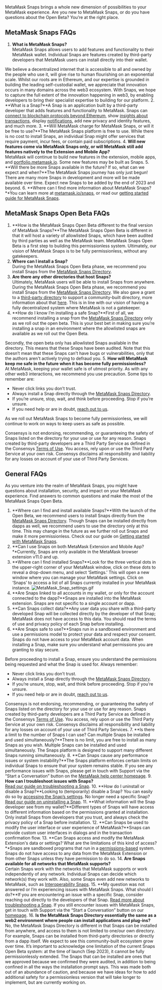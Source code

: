 MetaMask Snaps brings a whole new dimension of possibilities to your MetaMask experience. Are you new to MetaMask Snaps, or do you have questions about the Open Beta? You’re at the right place.


MetaMask Snaps FAQs
-------------------


1. **What is MetaMask Snaps?**  
MetaMask Snaps allows users to add features and functionality to their MetaMask wallet. Individual Snaps are features created by third-party developers that MetaMask users can install directly into their wallet.  
  
We believe a decentralized internet that is accessible to all and owned by the people who use it, will give rise to human flourishing on an exponential scale. Whilst our roots are in Ethereum, and our expertise is grounded in building the leading self-custodial wallet, we appreciate that innovation occurs in many domains across the web3 ecosystem. With Snaps, we hope to capture the full extent of the innovation happening in web3, by enabling developers to bring their specialist expertise to building for our platform.
2. **What is a Snap?**A Snap is an application built by a third-party developer that adds features and functionality to MetaMask. Snaps can [connect to blockchain protocols beyond Ethereum](https://support.metamask.io/hc/en-us/articles/18376977618843), show [insights about transactions](https://support.metamask.io/hc/en-us/articles/18377011111579), display [notifications](https://support.metamask.io/hc/en-us/articles/18376956006171), add new privacy and identity features, and much more.
3. **Will MetaMask charge for MetaMask Snaps, or will it be free to use?**The MetaMask Snaps platform is free to use. While there is no cost to install Snaps, an individual Snap might offer services that require payment, incur fees, or contain paid subscriptions.
4. **Will new features come via MetaMask Snaps only, or will MetaMask still add features natively to the Extension and Mobile App?**   
MetaMask will continue to build new features in the extension, mobile apps, and [portfolio.metamask.io](http://portfolio.metamask.io/?utm_source=metamaskSupport&utm_medium=knowledge-base&utm_campaign=2023_Sep_snaps-launch_content_faq). Some new features may be built as Snaps.
5. **Will there be more Snaps available in the future? If so, what can we expect and when?**The MetaMask Snaps journey has only just begun! There are many more Snaps in development and more will be made available over time. Expect new Snaps to be added by the end of 2023 and beyond.
6. **Where can I find more information about MetaMask Snaps?**You can learn more at [metamask.io/snaps](http://metamask.io/snaps?utm_source=metamaskSupport&utm_medium=knowledge-base&utm_campaign=2023_Sep_snaps-launch_content_faq), or read our [getting started guide for MetaMask Snaps](https://support.metamask.io/hc/en-us/articles/18377120661019).


MetaMask Snaps Open Beta FAQs
-----------------------------


1. **How is the MetaMask Snaps Open Beta different to the final version of MetaMask Snaps?**The MetaMask Snaps Open Beta is different in that it will host a variety of allowlisted Snaps, which have been audited by third parties as well as the MetaMask team. MetaMask Snaps Open Beta is a first step to building this permissionless system. Ultimately, our vision of MetaMask Snaps is to be fully permissionless, without any gatekeepers.
2. **Where can I install a Snap?**  
During the MetaMask Snaps Open Beta phase, we recommend you install Snaps from the [MetaMask Snaps Directory](https://snaps.metamask.io/?utm_source=metamaskSupport&utm_medium=knowledge-base&utm_campaign=2023_Sep_snaps-launch_content_faq).
3. **Are there any other directories that host Snaps?**  
Ultimately, MetaMask users will be able to install Snaps from anywhere. During the MetaMask Snaps Open Beta phase, we recommend you install Snaps from the [MetaMask Snaps Directory](https://snaps.metamask.io/?utm_source=metamaskSupport&utm_medium=knowledge-base&utm_campaign=2023_Sep_snaps-launch_content_faq). We also gave a grant to a [third-party directory](https://snaps.directory) to support a community-built directory, more information about that [here](https://snapshot.org/#/heart.mmgdao.eth/proposal/0xd084fba8aae8c37cb9a807f66e19c3c1ce76a980a51b64656e6cd87a9a3920fe). This is in line with our vision of having a fully decentralized system where MetaMask is not a gatekeeper.
4. **How do I know I’m installing a safe Snap?**First of all, we recommend installing a snap from the [MetaMask Snaps Directory](https://snaps.metamask.io/?utm_source=metamaskSupport&utm_medium=knowledge-base&utm_campaign=2023_Sep_snaps-launch_content_faq) only as we roll out the open beta. This is your best bet in making sure you’re installing a snap in an environment where the allowlisted snaps are available as we roll out the Open Beta.  
  
Secondly, the open beta only has allowlisted Snaps available in the directory. This means that these Snaps have been audited. Note that this doesn’t mean that these Snaps can't have bugs or vulnerabilities, only that the authors aren't actively trying to defraud you.
5. **How will MetaMask keep me safe in the future when it has become fully permissionless?**  
At MetaMask, keeping your wallet safe is of utmost priority. As with any other web3 interactions, we recommend you use precaution. Some tips to remember are:  
  
- Never click links you don’t trust.  
- Always install a Snap directly through the [MetaMask Snaps Directory](https://snaps.metamask.io/?utm_source=metamaskSupport&utm_medium=knowledge-base&utm_campaign=2023_Sep_snaps-launch_content_faq).  
- If you’re unsure, stop, wait, and think before proceeding. Stop if you’re unsure.  
- If you need help or are in doubt, [reach out to us](https://support.metamask.io/hc/en-us/articles/360058969391-How-to-contact-MetaMask-Support?utm_source=metamaskSupport&utm_medium=knowledge-base&utm_campaign=2023_Sep_snaps-launch_content_faq).  
  
As we roll out MetaMask Snaps to become fully permissionless, we will continue to work on ways to keep users as safe as possible.



Consensys is not endorsing, recommending, or guaranteeing the safety of Snaps listed on the directory for your use or use for any reason. Snaps created by third-party developers are a Third Party Service as defined in the Consensys [Terms of Use](https://consensys.io/terms-of-use/). You access, rely upon or use the Third Party Service at your own risk. Consensys disclaims all responsibility and liability for any losses on account of your use of Third Party Services.



General FAQs
------------


As you venture into the realm of MetaMask Snaps, you might have questions about installation, security, and impact on your MetaMask experience. Find answers to common questions and make the most of the MetaMask Snaps Open Beta.


1. **Where can I find and install available Snaps?**With the launch of the Open Beta, we recommend users to install Snaps directly from the [MetaMask Snaps Directory](https://snaps.metamask.io/?utm_source=metamaskSupport&utm_medium=knowledge-base&utm_campaign=2023_Sep_snaps-launch_content_faq). Though Snaps can be installed directly from dapps as well, we recommend users to use the directory only at this time. This may change in the future as we further roll out Snaps and make it more permissionless. Check out our guide on [Getting started with MetaMask Snaps](https://support.metamask.io/hc/en-us/articles/18377120661019).
2. **Can I use Snaps on both MetaMask Extension and Mobile App?**Currently, Snaps are only available in the MetaMask browser extension v11.0 and up.
3. **Where can I find installed Snaps?**Look for the three vertical dots in the upper-right corner of your MetaMask window, click on these dots to reveal a drop-down menu, and select ‘Settings.’ This will open a new window where you can manage your MetaMask settings. Click on ‘Snaps’ to access a list of all Snaps currently installed in your MetaMask instance.
![MetaMask_Snap_settings.gif](https://support.metamask.io/hc/article_attachments/18408074943515)
4. **Are Snaps linked to all accounts in my wallet, or only for the account connected to the dapp?**Snaps are installed into the MetaMask extension. Snaps are not specific to a single account or dapp.
5. **Can Snaps collect data?**Any user data you share with a third-party developed Snap will be collected directly by the developer of that Snap; MetaMask does not have access to this data. You should read the terms of use and privacy policy of each Snap before installing.
6. **Are Snaps safe to use?**Snaps run in a sandboxed environment and use a permissions model to protect your data and respect your consent. Snaps do not have access to your MetaMask account data. When installing a Snap, make sure you understand what permissions you are granting to stay secure.   
  
Before proceeding to install a Snap, ensure you understand the permissions being requested and what the Snap is used for. Always remember:  
  
- Never click links you don’t trust.  
- Always install a Snap directly through the [MetaMask Snaps Directory](https://snaps.metamask.io/?utm_source=metamaskSupport&utm_medium=knowledge-base&utm_campaign=2023_Sep_snaps-launch_content_faq).  
- If you’re unsure, stop, wait, and think before proceeding. Stop if you’re unsure.  
- If you need help or are in doubt, [reach out to us](https://support.metamask.io/hc/en-us/articles/360058969391-How-to-contact-MetaMask-Support?utm_source=metamaskSupport&utm_medium=knowledge-base&utm_campaign=2023_Sep_snaps-launch_content_faq).  


Consensys is not endorsing, recommending, or guaranteeing the safety of Snaps listed on the directory for your use or use for any reason. Snaps created by third-party developers are a Third Party Service as defined in the Consensys [Terms of Use](https://consensys.io/terms-of-use/). You access, rely upon or use the Third Party Service at your own risk. Consensys disclaims all responsibility and liability for any losses on account of your use of Third Party Services.
7. **Is there a limit to the number of Snaps I can use? Can multiple Snaps be installed and used simultaneously?**There is no limit, you are free to install as many Snaps as you wish. Multiple Snaps can be installed and used simultaneously. The Snaps platform is designed to support many different Snaps running simultaneously.
8. **Can Snaps cause any performance issues or system instability?**The Snaps platform enforces certain limits on individual Snaps to ensure that your system remains stable. If you see any performance issues with Snaps, please get in touch with Support via the “Start a Conversation” button on the [MetaMask help center homepage](http://support.metamask.io/hc).
9. **How can I troubleshoot issues with Snaps?**  
[Read our guide on troubleshooting a Snap](https://support.metamask.io/hc/en-us/articles/18377083455771).
10. **How do I uninstall or disable a Snap?**Looking to (temporarily) disable a Snap? You can easily do so by [accessing the Snap’s settings](https://support.metamask.io/hc/en-us/articles/18377034508699). No longer need a specific Snap? [Read our guide on uninstalling a Snap](https://support.metamask.io/hc/en-us/articles/18377089629723).
11. **What information will the Snap developer see from my wallet?**Different types of Snaps will have access to different information based on the permissions granted at installation. Only install Snaps from developers that you trust, and always check the privacy policy of a Snap before installation.
12. **Can Snaps be used to modify the user interface or user experience of MetaMask?**Snaps can provide custom user interfaces in dialogs and in the transaction confirmation flow.
13. **Can Snaps access and modify the MetaMask Extension's data or settings? What are the limitations of this kind of access?**Snaps are sandboxed programs that run in a [permissions-based](https://support.metamask.io/hc/en-us/articles/18377038232475) system. Snaps do not have access to any data from the MetaMask Extension or from other Snaps unless they have permission to do so.
14. **Are Snaps available for all networks that MetaMask supports?**   
Certain Snaps work with the networks that MetaMask supports or work independently of any network. Individual Snaps can decide which network(s) they work with. Also, some Snaps even add new networks to MetaMask, such as [Interoperability Snaps](https://support.metamask.io/hc/en-us/articles/18376977618843).
15. **My question was not answered or I’m experiencing issues with MetaMask Snaps. What should I do?**If you are encountering an issue with a specific Snap, consider reaching out directly to the developers of that Snap. [Read more about troubleshooting a Snap](https://support.metamask.io/hc/en-us/articles/18377083455771). If you still encounter issues with MetaMask Snaps, get in touch with Support via the “Start a Conversation” button on our [homepage](http://support.metamask.io?utm_source=metamaskSupport&utm_medium=knowledge-base&utm_campaign=2023_Sep_snaps-launch_content_faq).
16. **Is the MetaMask Snaps Directory essentially the same as a web2 environment where people can install applications and plug-ins?**  
No, the MetaMask Snaps Directory is different in that Snaps can be installed from anywhere, and access to them is not limited to one/our own directory. For example, Snaps can be installed from third-party directories or directly from a dapp itself. We expect to see this community-built ecosystem grow over time. It’s important to acknowledge one limitation of the current Snaps Open Beta system: at the time of launch (Sep 2023), it cannot be fully permissionlessly extended. The Snaps that can be installed are ones that we approved because we confirmed they were audited, in addition to being confined in all the ways the installation prompt says. This was made both out of an abundance of caution, and because we have ideas for how to add additional safety for a permissionless version that will take longer to implement, but are currently working on.
